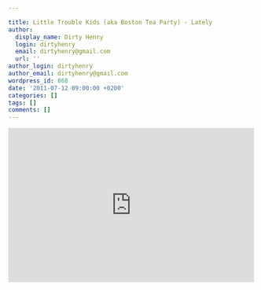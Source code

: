 ```yaml
---

title: Little Trouble Kids (aka Boston Tea Party) - Lately
author:
  display_name: Dirty Henry
  login: dirtyhenry
  email: dirtyhenry@gmail.com
  url: ''
author_login: dirtyhenry
author_email: dirtyhenry@gmail.com
wordpress_id: 868
date: '2011-07-12 09:00:00 +0200'
categories: []
tags: []
comments: []
---
```

<iframe width="500" height="314" src="http://www.youtube.com/embed/6FPK92NspUs" frameborder="0" allowfullscreen></iframe>
